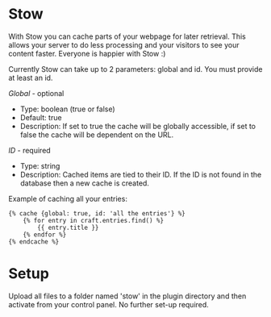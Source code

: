 Stow
====

With Stow you can cache parts of your webpage for later retrieval. This allows your server to do less processing and your visitors to see your content faster. Everyone is happier with Stow :)

Currently Stow can take up to 2 parameters: global and id. You must provide at least an id.

*Global* - optional

- Type: boolean (true or false)
- Default: true
- Description: If set to true the cache will be globally accessible, if set to false the cache will be dependent on the URL.

*ID* - required

- Type: string
- Description: Cached items are tied to their ID. If the ID is not found in the database then a new cache is created.

Example of caching all your entries:

    {% cache {global: true, id: 'all the entries'} %}
        {% for entry in craft.entries.find() %}
            {{ entry.title }}
        {% endfor %}
    {% endcache %}

Setup
====

Upload all files to a folder named 'stow' in the plugin directory and then activate from your control panel. No further set-up required.
